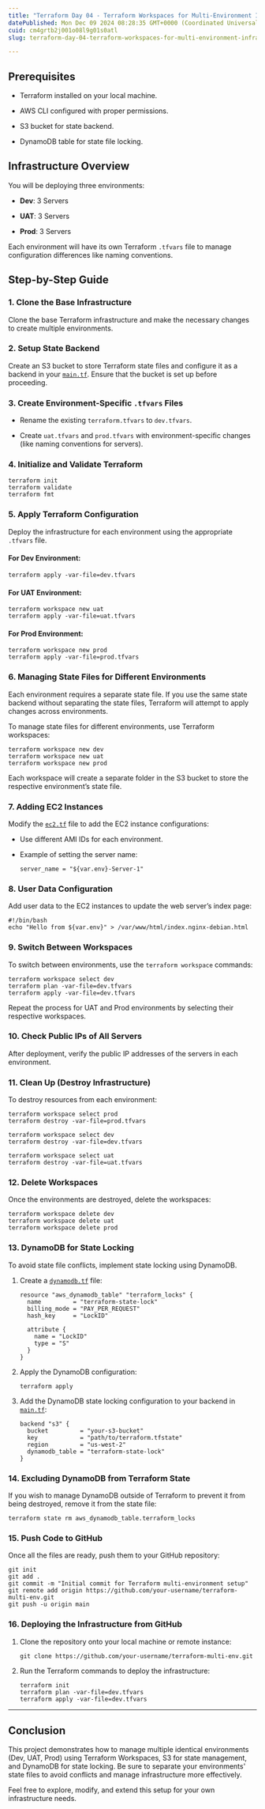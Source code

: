 ```yaml
---
title: "Terraform Day 04 - Terraform Workspaces for Multi-Environment Infrastructure"
datePublished: Mon Dec 09 2024 08:28:35 GMT+0000 (Coordinated Universal Time)
cuid: cm4grtb2j001o08l9g01s0atl
slug: terraform-day-04-terraform-workspaces-for-multi-environment-infrastructure

---
```


## Prerequisites

* Terraform installed on your local machine.
    
* AWS CLI configured with proper permissions.
    
* S3 bucket for state backend.
    
* DynamoDB table for state file locking.
    

## Infrastructure Overview

You will be deploying three environments:

* **Dev**: 3 Servers
    
* **UAT**: 3 Servers
    
* **Prod**: 3 Servers
    

Each environment will have its own Terraform `.tfvars` file to manage configuration differences like naming conventions.

## Step-by-Step Guide

### 1\. Clone the Base Infrastructure

Clone the base Terraform infrastructure and make the necessary changes to create multiple environments.

### 2\. Setup State Backend

Create an S3 bucket to store Terraform state files and configure it as a backend in your [`main.tf`](http://main.tf). Ensure that the bucket is set up before proceeding.

### 3\. Create Environment-Specific `.tfvars` Files

* Rename the existing `terraform.tfvars` to `dev.tfvars`.
    
* Create `uat.tfvars` and `prod.tfvars` with environment-specific changes (like naming conventions for servers).
    

### 4\. Initialize and Validate Terraform

```plaintext
terraform init
terraform validate
terraform fmt
```

### 5\. Apply Terraform Configuration

Deploy the infrastructure for each environment using the appropriate `.tfvars` file.

#### For Dev Environment:

```plaintext
terraform apply -var-file=dev.tfvars
```

#### For UAT Environment:

```plaintext
terraform workspace new uat
terraform apply -var-file=uat.tfvars
```

#### For Prod Environment:

```plaintext
terraform workspace new prod
terraform apply -var-file=prod.tfvars
```

### 6\. Managing State Files for Different Environments

Each environment requires a separate state file. If you use the same state backend without separating the state files, Terraform will attempt to apply changes across environments.

To manage state files for different environments, use Terraform workspaces:

```plaintext
terraform workspace new dev
terraform workspace new uat
terraform workspace new prod
```

Each workspace will create a separate folder in the S3 bucket to store the respective environment’s state file.

### 7\. Adding EC2 Instances

Modify the [`ec2.tf`](http://ec2.tf) file to add the EC2 instance configurations:

* Use different AMI IDs for each environment.
    
* Example of setting the server name:
    
    ```plaintext
    server_name = "${var.env}-Server-1"
    ```
    

### 8\. User Data Configuration

Add user data to the EC2 instances to update the web server’s index page:

```plaintext
#!/bin/bash
echo "Hello from ${var.env}" > /var/www/html/index.nginx-debian.html
```

### 9\. Switch Between Workspaces

To switch between environments, use the `terraform workspace` commands:

```plaintext
terraform workspace select dev
terraform plan -var-file=dev.tfvars
terraform apply -var-file=dev.tfvars
```

Repeat the process for UAT and Prod environments by selecting their respective workspaces.

### 10\. Check Public IPs of All Servers

After deployment, verify the public IP addresses of the servers in each environment.

### 11\. Clean Up (Destroy Infrastructure)

To destroy resources from each environment:

```plaintext
terraform workspace select prod
terraform destroy -var-file=prod.tfvars

terraform workspace select dev
terraform destroy -var-file=dev.tfvars

terraform workspace select uat
terraform destroy -var-file=uat.tfvars
```

### 12\. Delete Workspaces

Once the environments are destroyed, delete the workspaces:

```plaintext
terraform workspace delete dev
terraform workspace delete uat
terraform workspace delete prod
```

### 13\. DynamoDB for State Locking

To avoid state file conflicts, implement state locking using DynamoDB.

1. Create a [`dynamodb.tf`](http://dynamodb.tf) file:
    
    ```plaintext
    resource "aws_dynamodb_table" "terraform_locks" {
      name         = "terraform-state-lock"
      billing_mode = "PAY_PER_REQUEST"
      hash_key     = "LockID"
    
      attribute {
        name = "LockID"
        type = "S"
      }
    }
    ```
    
2. Apply the DynamoDB configuration:
    
    ```plaintext
    terraform apply
    ```
    
3. Add the DynamoDB state locking configuration to your backend in [`main.tf`](http://main.tf):
    
    ```plaintext
    backend "s3" {
      bucket         = "your-s3-bucket"
      key            = "path/to/terraform.tfstate"
      region         = "us-west-2"
      dynamodb_table = "terraform-state-lock"
    }
    ```
    

### 14\. Excluding DynamoDB from Terraform State

If you wish to manage DynamoDB outside of Terraform to prevent it from being destroyed, remove it from the state file:

```plaintext
terraform state rm aws_dynamodb_table.terraform_locks
```

### 15\. Push Code to GitHub

Once all the files are ready, push them to your GitHub repository:

```plaintext
git init
git add .
git commit -m "Initial commit for Terraform multi-environment setup"
git remote add origin https://github.com/your-username/terraform-multi-env.git
git push -u origin main
```

### 16\. Deploying the Infrastructure from GitHub

1. Clone the repository onto your local machine or remote instance:
    
    ```plaintext
    git clone https://github.com/your-username/terraform-multi-env.git
    ```
    
2. Run the Terraform commands to deploy the infrastructure:
    
    ```plaintext
    terraform init
    terraform plan -var-file=dev.tfvars
    terraform apply -var-file=dev.tfvars
    ```
    

---

## Conclusion

This project demonstrates how to manage multiple identical environments (Dev, UAT, Prod) using Terraform Workspaces, S3 for state management, and DynamoDB for state locking. Be sure to separate your environments' state files to avoid conflicts and manage infrastructure more effectively.

Feel free to explore, modify, and extend this setup for your own infrastructure needs.